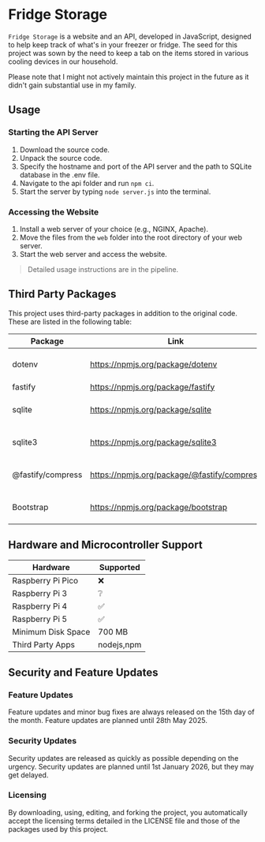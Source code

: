 # Fridge Storage

`Fridge Storage` is a website and an API, developed in JavaScript, designed to help keep track of what's in your freezer or fridge. The seed for this project was sown by the need to keep a tab on the items stored in various cooling devices in our household.

Please note that I might not actively maintain this project in the future as it didn't gain substantial use in my family.

## Usage

### Starting the API Server
1. Download the source code.
2. Unpack the source code.
3. Specify the hostname and port of the API server and the path to SQLite database in the .env file.
4. Navigate to the api folder and run `npm ci`.
5. Start the server by typing `node server.js` into the terminal.

### Accessing the Website
1. Install a web server of your choice (e.g., NGINX, Apache).
2. Move the files from the `web` folder into the root directory of your web server.
3. Start the web server and access the website.

>Detailed usage instructions are in the pipeline.

## Third Party Packages

This project uses third-party packages in addition to the original code. These are listed in the following table:

| Package           | Link                                        | License      | Purpose                                            | Version  |
|-------------------|---------------------------------------------|--------------|----------------------------------------------------|----------|
| dotenv            | https://npmjs.org/package/dotenv            | BSD-2-Clause | Securing environment variables                     | 16.04.05 |
| fastify           | https://npmjs.org/package/fastify           | MIT          | API framework                                      | 04.27.00 |
| sqlite            | https://npmjs.org/package/sqlite            | MIT          | SQLite database implementation                     | 05.01.01 |
| sqlite3           | https://npmjs.org/package/sqlite3           | BSD-3-Clause | -_-                                                | 05.01.07 |
| @fastify/compress | https://npmjs.org/package/@fastify/compress | MIT          | May be removed in the future                       | 07.00.03 |
| Bootstrap         | https://npmjs.org/package/bootstrap         | MIT          | Frontend design for the website                    | 5        |

## Hardware and Microcontroller Support

| Hardware              | Supported  |
|-----------------------|------------|
| Raspberry Pi Pico     | :x:        |           
| Raspberry Pi 3        | ❔          |
| Raspberry Pi 4        | ✅          |
| Raspberry Pi 5        | ✅          |
| Minimum Disk Space    | 700 MB     |
| Third Party Apps      | nodejs,npm |

## Security and Feature Updates

### Feature Updates

Feature updates and minor bug fixes are always released on the 15th day of the month. Feature updates are planned until 28th May 2025.

### Security Updates

Security updates are released as quickly as possible depending on the urgency. Security updates are planned until 1st January 2026, but they may get delayed.

### Licensing

By downloading, using, editing, and forking the project, you automatically accept the licensing terms detailed in the LICENSE file and those of the packages used by this project.